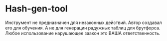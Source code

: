 # Hash-gen-tool
Инструмент не предназначен для незаконных действий.  Автор создавал его для обучения. А не для генерации радужных таблиц для брутфорса.
Любое использование нарушающее заакон это ВАША ответственность.

